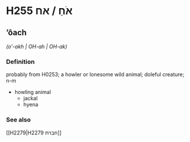 # H255 אֹחַ / אח

## ʼôach

_(o'-akh | OH-ah | OH-ak)_

### Definition

probably from H0253; a howler or lonesome wild animal; doleful creature; n-m

- howling animal
  - jackal
  - hyena

### See also

[[H2279|H2279 חברת]]
